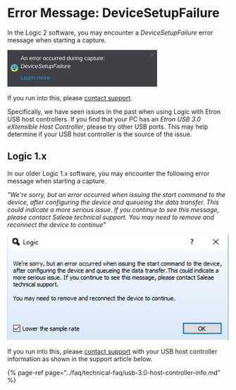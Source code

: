 # Error Message: DeviceSetupFailure

In the Logic 2 software, you may encounter a _DeviceSetupFailure_ error message when starting a capture.

![DeviceSetupFailure error message](../.gitbook/assets/screen-shot-2020-09-28-at-6.16.23-pm.png)

If you run into this, please [contact support](https://contact.saleae.com/hc/en-us/requests/new).

Specifically, we have seen issues in the past when using Logic with Etron USB host controllers. If you find that your PC has an _Etron USB 3.0 eXtensible Host Controller_, please try other USB ports. This may help determine if your USB host controller is the source of the issue.

## Logic 1.x

In our older Logic 1.x software, you may encounter the following error message when starting a capture.

_"We're sorry, but an error occurred when issuing the start command to the device, after configuring the device and queueing the data transfer. This could indicate a more serious issue. If you continue to see this message, please contact Saleae technical support. You may need to remove and reconnect the device to continue"_

![Error when issuing the start command](../.gitbook/assets/screen-shot-2020-09-28-at-6.18.48-pm.png)

If you run into this, please [contact support](https://contact.saleae.com/hc/en-us/requests/new) with your USB host controller information as shown in the support article below.

{% page-ref page="../faq/technical-faq/usb-3.0-host-controller-info.md" %}


